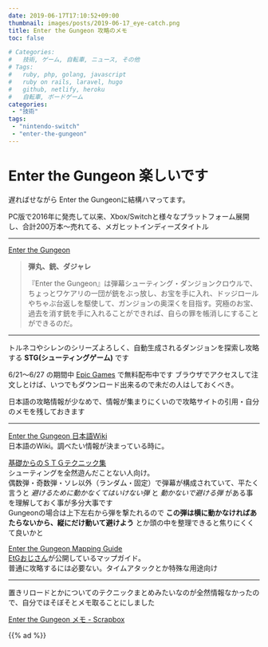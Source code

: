 ```yaml
---
date: 2019-06-17T17:10:52+09:00
thumbnail: images/posts/2019-06-17_eye-catch.png
title: Enter the Gungeon 攻略のメモ
toc: false

# Categories:
#   技術, ゲーム, 自転車, ニュース, その他
# Tags:
#   ruby, php, golang, javascript
#   ruby on rails, laravel, hugo
#   github, netlify, heroku
#   自転車, ボードゲーム
categories:
 - "技術"
tags:
 - "nintendo-switch"
 - "enter-the-gungeon"
---
```


# Enter the Gungeon 楽しいです
遅ればせながら Enter the Gungeonに結構ハマってます。

PC版で2016年に発売して以来、Xbox/Switchと様々なプラットフォーム展開し、合計200万本～売れてる、メガヒットインディーズタイトル

* * *
[Enter the Gungeon](https://www.epicgames.com/store/ja/product/enter-the-gungeon/home)

> __弾丸、銃、ダジャレ__
>
>『Enter the Gungeon』は弾幕シューティング・ダンジョンクロウルで、ちょっとワケアリの一団が銃をぶっ放し、お宝を手に入れ、ドッジロールやちゃぶ台返しを駆使して、ガンジョンの奥深くを目指す。究極のお宝、過去を消す銃を手に入れることができれば、自らの罪を帳消しにすることができるのだ。

* * *
トルネコやシレンのシリーズよろしく、自動生成されるダンジョンを探索し攻略する __STG(シューティングゲーム)__ です

6/21～6/27 の期間中 [Epic Games](https://www.epicgames.com/store/ja/product/enter-the-gungeon/home) で無料配布中です
ブラウザでアクセスして注文しとけば、いつでもダウンロード出来るので未だの人はしておくべき。

日本語の攻略情報が少なめで、情報が集まりにくいので攻略サイトの引用・自分のメモを残しておきます

* * *

[Enter the Gungeon 日本語Wiki](https://wikiwiki.jp/etgjpwiki/)  
日本語のWiki。調べたい情報が決まっている時に。

[基礎からのＳＴＧテクニック集](http://yudoudan.web.fc2.com/teknick.html)  
シューティングを全然遊んだことない人向け。  
偶数弾・奇数弾・ソレ以外（ランダム・固定）で弾幕が構成されていて、平たく言うと _避けるために動かなくてはいけない弾_ と _動かないで避ける弾_ がある事を理解しておく事が多分大事です  
Gungeonの場合は上下左右から弾を撃たれるので __この弾は横に動かなければあたらないから、縦にだけ動いて避けよう__ とか頭の中を整理できると焦りにくくて良いかと

[Enter the Gungeon Mapping Guide](https://drive.google.com/file/d/1aAe58BDj6m64rjiVtdcZXBd30BQOiSA5/view)  
[EtGおじさん](https://drive.google.com/file/d/1aAe58BDj6m64rjiVtdcZXBd30BQOiSA5/view)が公開しているマップガイド。  
普通に攻略するには必要ない。タイムアタックとか特殊な用途向け

* * *

置きリロードとかについてのテクニックまとめみたいなのが全然情報なかったので、自分でほそぼそとメモ取ることにしました

[Enter the Gungeon メモ - Scrapbox](https://scrapbox.io/gungeon-memo/)

{{% ad %}}